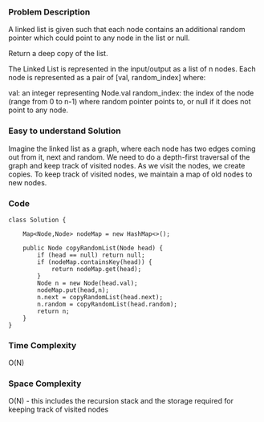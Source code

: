### Problem Description

A linked list is given such that each node contains an additional random pointer which could point to any node in the list or null.

Return a deep copy of the list.

The Linked List is represented in the input/output as a list of n nodes. Each node is represented as a pair of [val, random_index] where:

val: an integer representing Node.val
random_index: the index of the node (range from 0 to n-1) where random pointer points to, or null if it does not point to any node.

### Easy to understand Solution

Imagine the linked list as a graph, where each node has two edges coming out from it, next and random. We need to do a depth-first traversal of the graph and keep track of visited nodes. As we visit the nodes, we create copies. To keep track of visited nodes, we maintain a map of old nodes to new nodes. 

### Code

```
class Solution {
    
    Map<Node,Node> nodeMap = new HashMap<>();
    
    public Node copyRandomList(Node head) {
        if (head == null) return null;
        if (nodeMap.containsKey(head)) {
            return nodeMap.get(head);
        }
        Node n = new Node(head.val);
        nodeMap.put(head,n);
        n.next = copyRandomList(head.next);
        n.random = copyRandomList(head.random);
        return n;
    }
}

```

### Time Complexity

O(N)

### Space Complexity

O(N) - this includes the recursion stack and the storage required for keeping track of visited nodes

